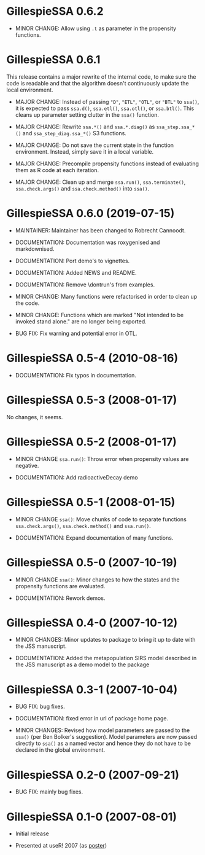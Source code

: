 # GillespieSSA 0.6.2

* MINOR CHANGE: Allow using `.t` as parameter in the propensity functions.

# GillespieSSA 0.6.1

This release contains a major rewrite of the internal code, to make sure
the code is readable and that the algorithm doesn't continuously update
the local environment.

* MAJOR CHANGE: Instead of passing `"D"`, `"ETL"`, `"OTL"`, or `"BTL"` to `ssa()`,
  it is expected to pass `ssa.d()`, `ssa.etl()`, `ssa.otl()`, or `ssa.btl()`. 
  This cleans up parameter setting clutter in the `ssa()` function.
  
* MAJOR CHANGE: Rewrite `ssa.*()` and `ssa.*.diag()` as
  `ssa_step.ssa_*()` and `ssa_step_diag.ssa_*()` S3 functions.
  
* MAJOR CHANGE: Do not save the current state in the function environment. 
  Instead, simply save it in a local variable. 
  
* MAJOR CHANGE: Precompile propensity functions instead of evaluating them 
  as R code at each iteration.
  
* MAJOR CHANGE: Clean up and merge `ssa.run()`, `ssa.terminate()`, `ssa.check.args()` 
  and `ssa.check.method()` into `ssa()`.
  
# GillespieSSA 0.6.0 (2019-07-15)

* MAINTAINER: Maintainer has been changed to Robrecht Cannoodt.

* DOCUMENTATION: Documentation was roxygenised and markdownised.

* DOCUMENTATION: Port demo's to vignettes.

* DOCUMENTATION: Added NEWS and README.

* DOCUMENTATION: Remove \dontrun's from examples.

* MINOR CHANGE: Many functions were refactorised in order to clean up the code.

* MINOR CHANGE: Functions which are marked "Not intended to be invoked stand alone."
  are no longer being exported.

* BUG FIX: Fix warning and potential error in OTL.

# GillespieSSA 0.5-4 (2010-08-16)

* DOCUMENTATION: Fix typos in documentation.

# GillespieSSA 0.5-3 (2008-01-17)

No changes, it seems.

# GillespieSSA 0.5-2 (2008-01-17)

* MINOR CHANGE `ssa.run()`: Throw error when propensity values are negative.

* DOCUMENTATION: Add radioactiveDecay demo

# GillespieSSA 0.5-1 (2008-01-15)

* MINOR CHANGE `ssa()`: Move chunks of code to separate functions `ssa.check.args()`, 
  `ssa.check.method()` and `ssa.run()`.
  
* DOCUMENTATION: Expand documentation of many functions.

# GillespieSSA 0.5-0 (2007-10-19)

* MINOR CHANGE `ssa()`: Minor changes to how the states and the propensity functions are evaluated.

* DOCUMENTATION: Rework demos.

# GillespieSSA 0.4-0 (2007-10-12)

* MINOR CHANGES: Minor updates to package to bring it up to date with the JSS manuscript.

* DOCUMENTATION: Added the metapopulation SIRS model described in the JSS manuscript as a demo model to the package

# GillespieSSA 0.3-1 (2007-10-04)

* BUG FIX: bug fixes.

* DOCUMENTATION: fixed error in url of package home page.

* MINOR CHANGES: Revised how model parameters are passed to the `ssa()` (per Ben Bolker's suggestion). 
  Model parameters are now passed directly to `ssa()` as a named vector and 
  hence they do not have to be declared in the global environment.

# GillespieSSA 0.2-0 (2007-09-21)

* BUG FIX: mainly bug fixes.

# GillespieSSA 0.1-0 (2007-08-01)

* Initial release 

* Presented at useR! 2007 (as [poster](http://user2007.org/program/posters/pineda-krch.pdf))
